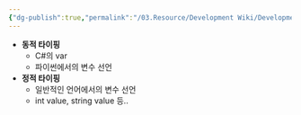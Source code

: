 ```yaml
---
{"dg-publish":true,"permalink":"/03.Resource/Development Wiki/Development Wiki (Sources)/동적 타이핑, 정적 타이핑 (Type + ing)/","noteIcon":"","created":"2024-10-03T17:18:16.000+09:00","updated":"2025-07-19T22:58:36.980+09:00"}
---
```


- **동적 타이핑**
    - C#의 var
    - 파이썬에서의 변수 선언
- **정적 타이핑**
    - 일반적인 언어에서의 변수 선언
    - int value, string value 등..